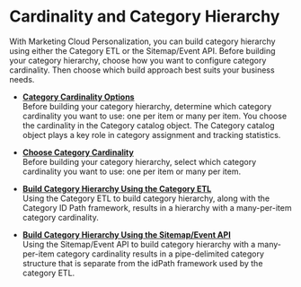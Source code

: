 

# Cardinality and Category Hierarchy

With Marketing Cloud Personalization, you can build category hierarchy using
either the Category ETL or the Sitemap/Event API. Before building your
category hierarchy, choose how you want to configure category cardinality.
Then choose which build approach best suits your business needs.

  * **[Category Cardinality Options](https://help.salesforce.com/s/articleView?id=sf.mc_pers_catalog_object_cardinality.htm&language=en_US&type=5)**  
Before building your category hierarchy, determine which category cardinality
you want to use: one per item or many per item. You choose the cardinality in
the Category catalog object. The Category catalog object plays a key role in
category assignment and tracking statistics.

  * **[Choose Category Cardinality](https://help.salesforce.com/s/articleView?id=sf.mc_pers_catalog_object_cardinality_choose.htm&language=en_US&type=5)**  
Before building your category hierarchy, select which category cardinality you
want to use: one per item or many per item.

  * **[Build Category Hierarchy Using the Category ETL](https://help.salesforce.com/s/articleView?id=sf.mc_pers_catalog_object_category_etl_hierarchy.htm&language=en_US&type=5)**  
Using the Category ETL to build category hierarchy, along with the Category ID
Path framework, results in a hierarchy with a many-per-item category
cardinality.

  * **[Build Category Hierarchy Using the Sitemap/Event API](https://help.salesforce.com/s/articleView?id=sf.mc_pers_catalog_object_sitemap_event_api_hierarchy.htm&language=en_US&type=5)**  
Using the Sitemap/Event API to build category hierarchy with a many-per-item
category cardinality results in a pipe-delimited category structure that is
separate from the idPath framework used by the category ETL.

